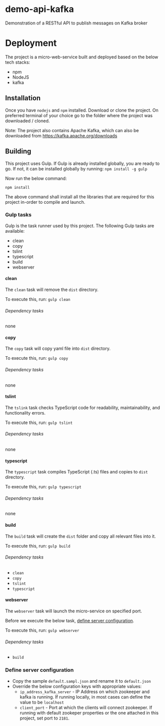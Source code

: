 # demo-api-kafka

Demonstration of a RESTful API to publish messages on Kafka broker

# Deployment

The project is a micro-web-service built and deployed based on the below tech stacks:

* npm
* NodeJS
* kafka

## Installation

Once you have `nodejs` and `npm` installed. Download or clone the project. On preferred terminal of your choice go to the folder where the project was downloaded / cloned.

Note: The project also contains Apache Kafka, which can also be downloaded from https://kafka.apache.org/downloads 

## Building

This project uses Gulp. If Gulp is already installed globally, you are ready to go. If not, it can be installed globally by running: `npm install -g gulp`

Now run the below command:

`npm install`

The above command shall install all the libraries that are required for this project in-order to compile and launch.

### Gulp tasks

Gulp is the task runner used by this project. The following Gulp tasks are available:

* clean
* copy
* tslint
* typescript
* build
* webserver

#### clean

The `clean` task will remove the `dist` directory.

To execute this, run: `gulp clean`

###### Dependency tasks

none

#### copy

The `copy` task will copy yaml file into `dist` directory.

To execute this, run: `gulp copy`

###### Dependency tasks

none

#### tslint

The `tslink` task checks TypeScript code for readability, maintainability, and functionality errors.

To execute this, run: `gulp tslint`

###### Dependency tasks

none

#### typescript

The `typescript` task compiles TypeScript (.ts) files and copies to `dist` directory.

To execute this, run: `gulp typescript`

###### Dependency tasks

none

#### build

The `build` task will create the `dist` folder and copy all relevant files into it.

To execute this, run: `gulp build`

###### Dependency tasks

- `clean`
- `copy`
- `tslint`
- `typescript`

#### webserver

The `webserver` task will launch the micro-service on specified port.

Before we execute the below task, [define server configuration](#define-server-configuration).

To execute this, run: `gulp webserver`

###### Dependency tasks

- `build`

### Define server configuration

* Copy the sample `default.sampl.json` and rename it to `default.json`
* Override the below configuration keys with appropriate values:
  * `ip_address_kafka_server` - IP Address on which zookeeper and kafka is running. If running locally, in most cases can define the value to be `localhost`
  * `client_port` - Port at which the clients will connect zookeeper. If running with default zookeper properties or the one attached in this project, set port to `2181`.
